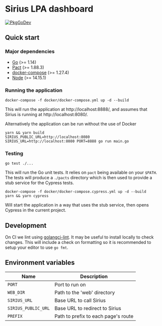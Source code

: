 # Sirius LPA dashboard

[![PkgGoDev](https://pkg.go.dev/badge/github.com/ministryofjustice/opg-sirius-lpa-dashboard)](https://pkg.go.dev/github.com/ministryofjustice/opg-sirius-lpa-dashboard)

## Quick start

### Major dependencies

- [Go](https://golang.org/) (>= 1.14)
- [Pact](https://github.com/pact-foundation/pact-ruby-standalone) (>= 1.88.3)
- [docker-compose](https://docs.docker.com/compose/install/) (>= 1.27.4)
- [Node](https://nodejs.org/en/) (>= 14.15.1)

### Running the application

```
docker-compose -f docker/docker-compose.yml up -d --build
```

This will run the application at http://localhost:8888/, and assumes that Sirius
is running at http://localhost:8080/.

Alternatively the application can be run without the use of Docker

```
yarn && yarn build
SIRIUS_PUBLIC_URL=http://localhost:8080 SIRIUS_URL=http://localhost:8080 PORT=8888 go run main.go
```

### Testing

```
go test ./...
```

This will run the Go unit tests. It relies on `pact` being available on your
`$PATH`. The tests will produce a `./pacts` directory which is then used to
provide a stub service for the Cypress tests.

```
docker-compose -f docker/docker-compose.cypress.yml up -d --build
yarn && yarn cypress
```

Will start the application in a way that uses the stub service, then opens
Cypress in the current project.

## Development

On CI we lint using [golangci-lint](https://golangci-lint.run/). It may be
useful to install locally to check changes. This will include a check on
formatting so it is recommended to setup your editor to use `go fmt`.

## Environment variables

| Name                | Description                         |
| ------------------- | ----------------------------------- |
| `PORT`              | Port to run on                      |
| `WEB_DIR`           | Path to the 'web' directory         |
| `SIRIUS_URL`        | Base URL to call Sirius             |
| `SIRIUS_PUBLIC_URL` | Base URL to redirect to Sirius      |
| `PREFIX`            | Path to prefix to each page's route |
